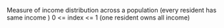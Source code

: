 
Measure of income distribution across a population 
(every resident has same income ) 0 <= index <= 1 (one resident owns all income)